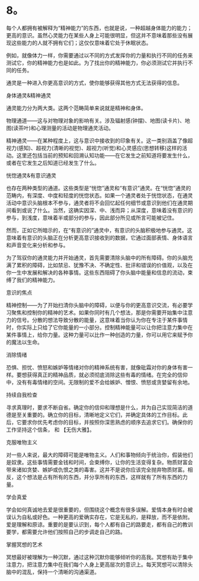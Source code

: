 # 8。 

每个人都拥有被解释为“精神能力”的东西，也就是说，一种超越身体能力的能力；更高的意识。虽然心灵能力在某些人身上可能很明显，但这并不意味着那些没有展现这些能力的人就不拥有它们；这仅仅意味着它处于休眠状态。

例如，就像体力一样，你需要通过以不同的方式发挥你的力量和执行不同的任务来测试它，你的精神能力也是如此。为了找出你的精神能力，你必须测试它并执行不同的任务。

通灵是一种进入你更高意识的方式，使你能够获得其他方式无法获得的信息。

身体通灵&精神通灵

通灵能力分为两大类。这两个范畴简单来说就是精神和身体。

物理通道——这与对物理对象的影响有关。涉及辐射感(钟摆)、地图(读卡片)、地图(读茶叶)和心理测量的活动是物理通灵活动。

精神通灵——在某种程度上，这与意识中接收到的印象有关。这一类别涵盖了像超视力(感知)、超视力(清晰的视觉)、超视力(听觉)和心灵感应(思想转移)这样的活动。这里还包括当前的预知和回溯认知功能——在它发生之前知道将要发生什么，或者在它发生之后知道已经发生了什么。

恍惚通灵&有意识通灵

也存在两种类型的通道。这些类型是“恍惚”通灵和“有意识”通灵。在“恍惚”通灵的范畴内，有深度、中度和轻度的恍惚状态。如果一个通灵者处于恍惚状态，在通灵活动中意识头脑根本不参与，通灵者将不会回忆起任何细节或意识到他们在通灵期间看到或说了什么。当然，这确实因深、中、浅而异；从深度，意味着没有意识的参与，到浅度，意味着半或部分的参与，因此部分所见或所言可能被记住。

然而，正如它所暗示的，在“有意识的”通灵中，有意识的头脑积极地参与通灵。这意味着有意识的头脑正在分析更高意识接收到的数据，它通过面部表情、身体语言和声音变化来分析和参与。

为了驾驭你的通灵能力并开始通灵，首先需要清除头脑中的所有障碍。你的头脑充满了累积的障碍，比如禁忌、犹豫不决、不确定性、批评和错误的价值观，以及在你一生中发展和解决的各种事情。这些东西阻碍了你头脑中能量和信息的流动，束缚了我们的精神能力。

意识的焦点

精神控制——为了开始扫清你头脑中的障碍，以便与你的更高意识交流，有必要学习聚焦和控制你的精神的艺术。如果你同时有几个想法，那是你需要开始集中注意力的信号。分散的想法导致分散的能量，这意味着当你认为你在专注于某件事情时，你实际上只给了它你能量的一小部分。控制精神能量可以让你把注意力集中在某件事情上，给你力量。这种力量可以比作一种创造的力量，你可以用它来赋予你的魔法以生命。

消除情绪

恐惧、担忧、愤怒和嫉妒等情绪对你的精神系统有害，就像砒霜对你的身体有害一样。要想获得真正的精神品质，就必须彻底消除这些有毒的情绪。在完全的信仰中，没有有毒情绪的空间。无限制的爱不会给嫉妒、憎恨、愤怒或贪婪留有余地。

持续自我检查

寻求真理时，要求不断自省。确定你的信仰和理想是什么，并为自己实现简洁的道德是至关重要的。确立你的目标，清晰地定义它们，并确定具体的工作目标。此后，它要求你优先考虑你的目标，并按照你深思熟虑的顺序去追求它们。确保你的工作坚持这个信条， 和 【无伤大雅】。

克服唯物主义

对一些人来说，最大的障碍可能是唯物主义。人们和事物倾向于统治你，假装他们是奴隶。这些事情需要金钱和时间，会束缚你，让你的生活变得复杂。物质财富会带来诸如贪婪、嫉妒或仇恨之类的毒害。这并不是说你应该完全抛弃物质财富。相反，这个想法是占有所有的东西，并分享所有的东西，这样就有了所有东西的力量。

学会真爱

学会如何真诚地去爱是很重要的，但围绕这个概念有很多误解。爱情本身有时会被误认为自私或好色。一种更高的爱确实存在，它是无私的，是释放，而不是依附。爱是理解和原谅。重要的是要认识到，每个人都有自己的路要走，都有自己的教训要学，都需要允许他们按照自己的步调走自己的路。

掌握冥想的艺术

冥想最好被理解为一种沉默，通过这种沉默你能够倾听你的高我。冥想有助于集中注意力，把注意力集中在我们每个人身上更高层次的意识上。每天冥想可以清除头脑中的混乱，保持一个清晰的沟通渠道。